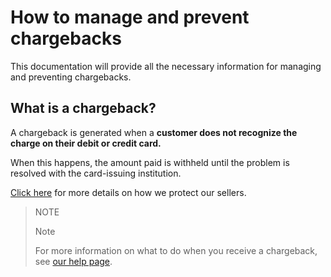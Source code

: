 # How to manage and prevent chargebacks

This documentation will provide all the necessary information for managing and preventing chargebacks.

## What is a chargeback?

A chargeback is generated when a **customer does not recognize the charge on their debit or credit card.**

When this happens, the amount paid is withheld until the problem is resolved with the card-issuing institution. 

[Click here](https://www.mercadopago[FAKER][URL][DOMAIN]/ajuda/Como-protegemos-os-vendedores_500) for more details on how we protect our sellers.


> NOTE
>
> Note
>
> For more information on what to do when you receive a chargeback, see [our help page](https://www.mercadopago[FAKER][URL][DOMAIN]/ajuda/reclamacao-comprador_583).

